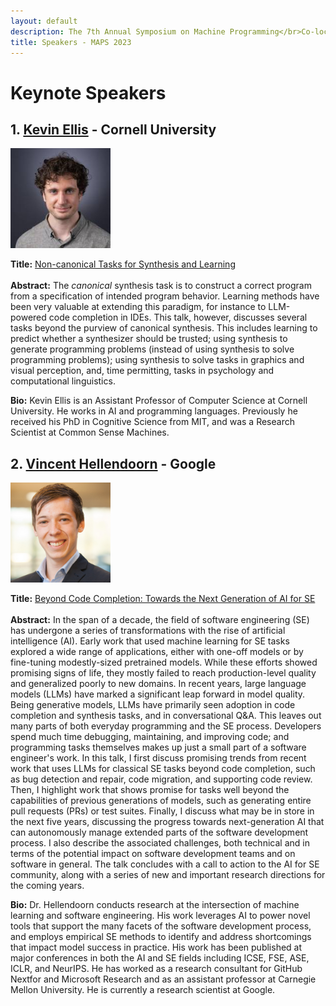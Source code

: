 ```yaml
---
layout: default
description: The 7th Annual Symposium on Machine Programming</br>Co-located with ESEC/FSE 2023</br>December 3, 2023 - San Francisco, CA, USA</br>
title: Speakers - MAPS 2023
---
```


<style type="text/css" media="screen">
img {
/*  display: block;
  float: none;
  margin-left: auto;
  margin-right: auto;*/
  height: 160px;
}

td {border: none !important; cellspacing: 0; cellpadding: 0;}
tr {height: 0;}

</style>

# Keynote Speakers

## 1. [Kevin Ellis](https://www.cs.cornell.edu/~ellisk/) - Cornell University

![Kevin Ellis](/profile_photos/Kevin_ellis_profile.jpeg)

<b>Title:</b> <a href="/assets/kevin_ellis_maps_23.pdf"> Non-canonical Tasks for Synthesis and Learning </a>
<br><br>
<b>Abstract:</b> The *canonical* synthesis task is to construct a correct program from a specification of intended program behavior. Learning methods have been very valuable at extending this paradigm, for instance to LLM-powered code completion in IDEs. This talk, however, discusses several tasks beyond the purview of canonical synthesis. This includes learning to predict whether a synthesizer should be trusted; using synthesis to generate programming problems (instead of using synthesis to solve programming problems); using synthesis to solve tasks in graphics and visual perception, and, time permitting, tasks in psychology and computational linguistics.

<b>Bio:</b> Kevin Ellis is an Assistant Professor of Computer Science at Cornell University. He works in AI and programming languages. Previously he received his PhD in Cognitive Science from MIT, and was a Research Scientist at Common Sense Machines.

## 2. [Vincent Hellendoorn](https://vhellendoorn.github.io/) - Google

![Vincent Hellendoorn](/profile_photos/vincent_hellendoorn.jpg)

<b>Title:</b> <a href="/assets/Beyond_Code_Generation.pdf"> Beyond Code Completion: Towards the Next Generation of AI for SE </a>
<br><br>
<b>Abstract:</b> In the span of a decade, the field of software engineering (SE) has undergone a series of transformations with the rise of artificial intelligence (AI). Early work that used machine learning for SE tasks explored a wide range of applications, either with one-off models or by fine-tuning modestly-sized pretrained models. While these efforts showed promising signs of life, they mostly failed to reach production-level quality and generalized poorly to new domains. In recent years, large language models (LLMs) have marked a significant leap forward in model quality. Being generative models, LLMs have primarily seen adoption in code completion and synthesis tasks, and in conversational Q&A. This leaves out many parts of both everyday programming and the SE process. Developers spend much time debugging, maintaining, and improving code; and programming tasks themselves makes up just a small part of a software engineer's work. In this talk, I first discuss promising trends from recent work that uses LLMs for classical SE tasks beyond code completion, such as bug detection and repair, code migration, and supporting code review. Then, I highlight work that shows promise for tasks well beyond the capabilities of previous generations of models, such as generating entire pull requests (PRs) or test suites. Finally, I discuss what may be in store in the next five years, discussing the progress towards next-generation AI that can autonomously manage extended parts of the software development process. I also describe the associated challenges, both technical and in terms of the potential impact on software development teams and on software in general. The talk concludes with a call to action to the AI for SE community, along with a series of new and important research directions for the coming years.

<b>Bio:</b> Dr. Hellendoorn conducts research at the intersection of machine learning and software engineering. His work leverages AI to power novel tools that support the many facets of the software development process, and employs empirical SE methods to identify and address shortcomings that impact model success in practice. His work has been published at major conferences in both the AI and SE fields including ICSE, FSE, ASE, ICLR, and NeurIPS. He has worked as a research consultant for GitHub Nextfor and Microsoft Research and as an assistant professor at Carnegie Mellon University. He is currently a research scientist at Google.
